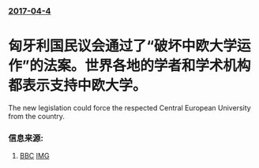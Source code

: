 ### [2017-04-4](/news/2017/04/4/index.md)

##### 
# 匈牙利国民议会通过了“破坏中欧大学运作”的法案。世界各地的学者和学术机构都表示支持中欧大学。 

The new legislation could force the respected Central European University from the country.


### 信息来源:

1. [BBC](http://www.bbc.com/news/world-europe-39493758) [IMG](https://ichef.bbci.co.uk/news/1024/branded_news/16A2C/production/_95461729_ae78b503-fda3-4ca5-b774-7c2a90678abf.jpg)

